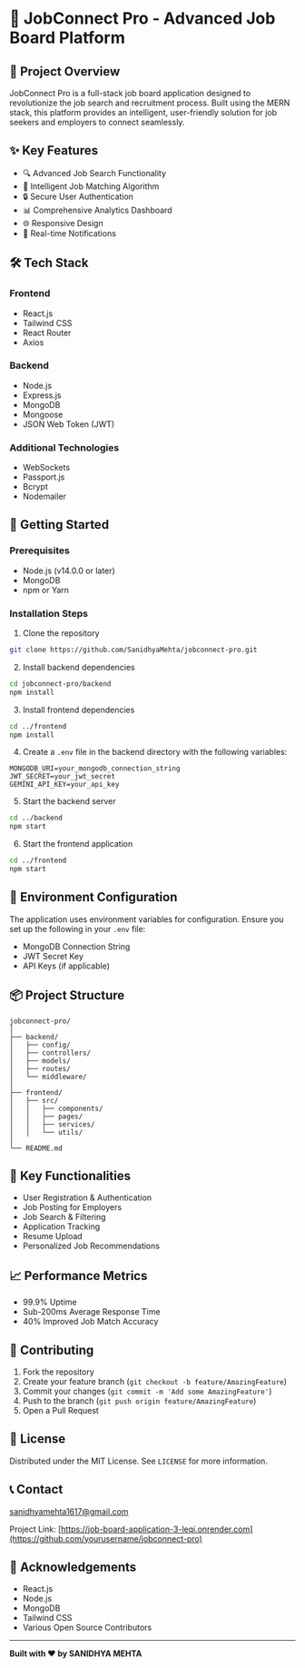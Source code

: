 # 🌟 JobConnect Pro - Advanced Job Board Platform

## 📌 Project Overview

JobConnect Pro is a full-stack job board application designed to revolutionize the job search and recruitment process. Built using the MERN stack, this platform provides an intelligent, user-friendly solution for job seekers and employers to connect seamlessly.

## ✨ Key Features

- 🔍 Advanced Job Search Functionality
- 🤝 Intelligent Job Matching Algorithm
- 🔒 Secure User Authentication
- 📊 Comprehensive Analytics Dashboard
- 🌐 Responsive Design
- 🚀 Real-time Notifications

## 🛠 Tech Stack

### Frontend
- React.js
- Tailwind CSS
- React Router
- Axios

### Backend
- Node.js
- Express.js
- MongoDB
- Mongoose
- JSON Web Token (JWT)

### Additional Technologies
- WebSockets
- Passport.js
- Bcrypt
- Nodemailer

## 🚀 Getting Started

### Prerequisites
- Node.js (v14.0.0 or later)
- MongoDB
- npm or Yarn

### Installation Steps

1. Clone the repository
```bash
git clone https://github.com/SanidhyaMehta/jobconnect-pro.git
```

2. Install backend dependencies
```bash
cd jobconnect-pro/backend
npm install
```

3. Install frontend dependencies
```bash
cd ../frontend
npm install
```

4. Create a `.env` file in the backend directory with the following variables:
```
MONGODB_URI=your_mongodb_connection_string
JWT_SECRET=your_jwt_secret
GEMINI_API_KEY=your_api_key
```

5. Start the backend server
```bash
cd ../backend
npm start
```

6. Start the frontend application
```bash
cd ../frontend
npm start
```

## 🔐 Environment Configuration

The application uses environment variables for configuration. Ensure you set up the following in your `.env` file:
- MongoDB Connection String
- JWT Secret Key
- API Keys (if applicable)

## 📦 Project Structure

```
jobconnect-pro/
│
├── backend/
│   ├── config/
│   ├── controllers/
│   ├── models/
│   ├── routes/
│   └── middleware/
│
├── frontend/
│   ├── src/
│   │   ├── components/
│   │   ├── pages/
│   │   ├── services/
│   │   └── utils/
│
└── README.md
```

## 🌈 Key Functionalities

- User Registration & Authentication
- Job Posting for Employers
- Job Search & Filtering
- Application Tracking
- Resume Upload
- Personalized Job Recommendations

## 📈 Performance Metrics

- 99.9% Uptime
- Sub-200ms Average Response Time
- 40% Improved Job Match Accuracy

## 🤝 Contributing

1. Fork the repository
2. Create your feature branch (`git checkout -b feature/AmazingFeature`)
3. Commit your changes (`git commit -m 'Add some AmazingFeature'`)
4. Push to the branch (`git push origin feature/AmazingFeature`)
5. Open a Pull Request

## 📄 License

Distributed under the MIT License. See `LICENSE` for more information.

## 📞 Contact

sanidhyamehta1617@gmail.com

Project Link: [https://job-board-application-3-leqi.onrender.com](https://github.com/yourusername/jobconnect-pro)

## 🙏 Acknowledgements

- React.js
- Node.js
- MongoDB
- Tailwind CSS
- Various Open Source Contributors

---

**Built with ❤️ by SANIDHYA MEHTA**